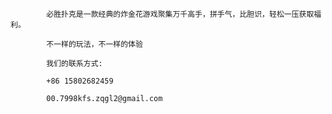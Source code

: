             
            必胜扑克是一款经典的炸金花游戏聚集万千高手，拼手气，比胆识，轻松一压获取福利。
            
            不一样的玩法，不一样的体验
            
            我们的联系方式:
            
            +86 15802682459
            
            00.7998kfs.zqgl2@gmail.com
            

